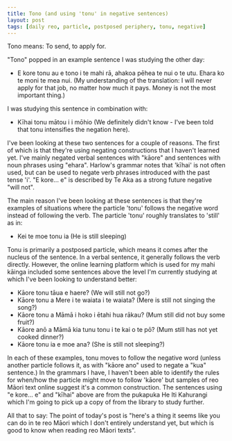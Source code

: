 ```yaml
---
title: Tono (and using 'tonu' in negative sentences)
layout: post
tags: [daily reo, particle, postposed periphery, tonu, negative]
---
```

Tono means: To send, to apply for.

"Tono" popped in an example sentence I was studying the other day:

- E kore tonu au e tono i te mahi rā, ahakoa pēhea te nui o te utu. Ehara ko te moni te mea nui. (My understanding of the translation: I will never apply for that job, no matter how much it pays. Money is not the most important thing.)

I was studying this sentence in combination with:
- Kīhai tonu mātou i i mōhio (We definitely didn't know - I've been told that tonu intensifies the negation here).

I've been looking at these two sentences for a couple of reasons. The first of which is that they're using negating constructions that I haven't learned yet. I've mainly negated verbal sentences with "kāore" and sentences with noun phrases using "ehara". Harlow's grammar notes that 'kīhai' is not often used, but can be used to negate verb phrases introduced with the past tense 'i'. "E kore... e" is described by Te Aka as a strong future negative "will not".

The main reason I've been looking at these sentences is that they're examples of situations where the particle 'tonu' follows the negative word instead of following the verb. The particle 'tonu' roughly translates to 'still' as in:
- Kei te moe tonu ia (He is still sleeping)

Tonu is primarily a postposed particle, which means it comes after the nucleus of the sentence. In a verbal sentence, it generally follows the verb directly. However, the online learning platform which is used for my mahi kāinga included some sentences above the level I'm currently studying at which I've been looking to understand better:
- Kāore tonu tāua e haere? (We will still not go?)
- Kāore tonu a Mere i te waiata i te waiata? (Mere is still not singing the song?)
- Kāore tonu a Māmā i hoko i ētahi hua rākau? (Mum still did not buy some fruit?)
- Kāore anō a Māmā kia tunu tonu i te kai o te pō? (Mum still has not yet cooked dinner?)
- Kāore tonu ia e moe ana? (She is still not sleeping?)

In each of these examples, tonu moves to follow the negative word (unless another particle follows it, as with "kāore ano" used to negate a "kua" sentence.) In the grammars I have, I haven't been able to identify the rules for when/how the particle might move to follow 'kāore' but samples of reo Māori text online suggest it's a common construction. The sentences using "e kore... e" and "kīhai" above are from the pukapuka He Iti Kahurangi which I'm going to pick up a copy of from the library to study further.

All that to say: The point of today's post is "here's a thing it seems like you can do in te reo Māori which I don't entirely understand yet, but which is good to know when reading reo Māori texts".
